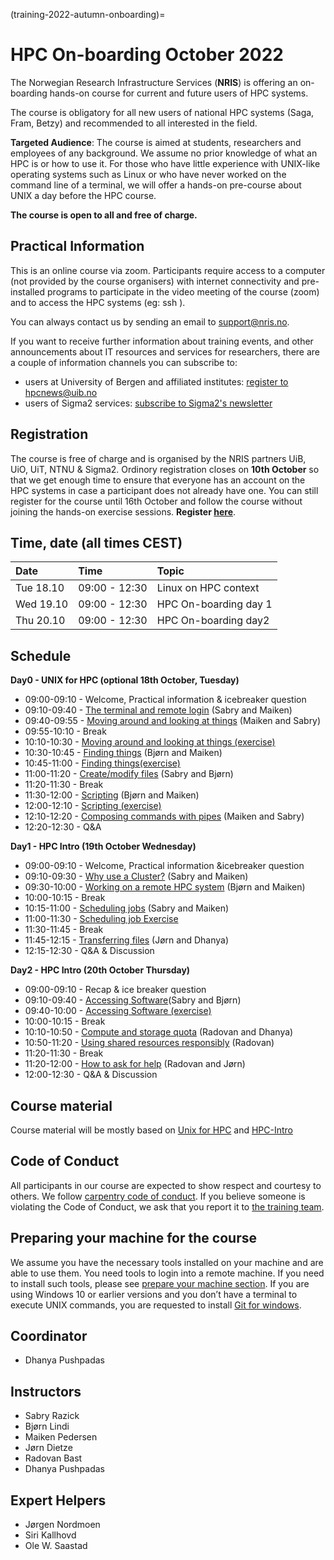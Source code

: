 (training-2022-autumn-onboarding)=

# HPC On-boarding October 2022

The Norwegian Research Infrastructure Services (**NRIS**) is offering 
an on-boarding hands-on course for current and future users of HPC systems. 

The course is obligatory for all new users of national HPC systems (Saga, Fram, Betzy)
and recommended to all interested in the field.

**Targeted Audience**: The course is aimed at students, researchers and employees of any
background. We assume no prior knowledge of what an HPC is or how to use it. For those who
have little experience with UNIX-like operating systems such as Linux or who have never
worked on the command line of a terminal, we will offer a hands-on pre-course about UNIX 
a day before the HPC course.

**The course is open to all and free of charge.**


## **Practical Information**

This is an online course via zoom. Participants require access to a computer
(not provided by the course organisers) with internet connectivity and
pre-installed programs to participate in the video meeting of the course (zoom) and to access the HPC systems (eg: ssh ).

You can always contact us by sending an email to [support@nris.no](mailto:support@nris.no).

If you want to receive further information about training events, and other announcements about IT resources and services for researchers, there are a couple of information channels you can subscribe to:
- users at University of Bergen and affiliated institutes: [register to hpcnews@uib.no](https://mailman.uib.no/listinfo/hpcnews)
- users of Sigma2 services: [subscribe to Sigma2's newsletter](https://sigma2.us13.list-manage.com/subscribe?u=4fd109ad79a5dca6dde7e4997&id=59b164c7b6)

## **Registration**

The course is free of charge and is organised by the NRIS partners UiB, UiO, UiT, NTNU & Sigma2. Ordinory registration closes on **10th October** so that we get enough time to ensure that everyone has an account on the HPC systems  in case a participant does not already have one.
You can still register for the course until 16th October and follow the course without joining the hands-on exercise sessions. 
**Register [here](https://skjemaker.app.uib.no/view.php?id=13031965)**.

## Time, date (all times CEST)
|   Date    |  Time   |  Topic	|
| :----------- | :----------- | :---------- |
| Tue 18.10    | 09:00 - 12:30 | Linux on HPC context |
| Wed 19.10    | 09:00 - 12:30 | HPC On-boarding day 1|
| Thu 20.10    | 09:00 - 12:30 | HPC On-boarding day2 |

## Schedule

**Day0 - UNIX for HPC (optional 18th October, Tuesday)**

- 09:00-09:10 - Welcome, Practical information & icebreaker question
- 09:10-09:40 - [The terminal and remote login](https://training.pages.sigma2.no/tutorials/unix-for-hpc/episodes/intro.html) (Sabry and Maiken)
- 09:40-09:55 - [Moving around and looking at things](https://training.pages.sigma2.no/tutorials/unix-for-hpc/episodes/moving-around.html) (Maiken and Sabry)
- 09:55-10:10 - Break
- 10:10-10:30 - [Moving around and looking at things (exercise)](https://training.pages.sigma2.no/tutorials/unix-for-hpc/episodes/moving-around.html#exercise)
- 10:30-10:45 - [Finding things](https://training.pages.sigma2.no/tutorials/unix-for-hpc/episodes/finding-things.html) (Bjørn and Maiken)
- 10:45-11:00 - [Finding things(exercise)](https://training.pages.sigma2.no/tutorials/unix-for-hpc/episodes/finding-things.html)
- 11:00-11:20 - [Create/modify files](https://training.pages.sigma2.no/tutorials/unix-for-hpc/episodes/writing-files.html) (Sabry and Bjørn)
- 11:20-11:30  - Break
- 11:30-12:00 - [Scripting](https://training.pages.sigma2.no/tutorials/unix-for-hpc/episodes/scripting.html) (Bjørn and Maiken)
- 12:00-12:10 - [Scripting (exercise)](https://training.pages.sigma2.no/tutorials/unix-for-hpc/episodes/scripting.html)
- 12:10-12:20 - [Composing commands with pipes](https://training.pages.sigma2.no/tutorials/unix-for-hpc/episodes/pipes.html) (Maiken and Sabry)
- 12:20-12:30 - Q&A 

**Day1 - HPC Intro (19th October Wednesday)**

- 09:00-09:10 - Welcome, Practical information &icebreaker question
- 09:10-09:30 - [Why use a Cluster?](https://training.pages.sigma2.no/tutorials/hpc-intro/episodes/11-hpc-intro.html) (Sabry and Maiken)
- 09:30-10:00 - [Working on a remote HPC system](https://training.pages.sigma2.no/tutorials/hpc-intro/episodes/12-cluster.html) (Bjørn and Maiken)
- 10:00-10:15 - Break
- 10:15-11:00 - [Scheduling jobs](https://training.pages.sigma2.no/tutorials/hpc-intro/episodes/13-scheduler.html) (Sabry and Maiken)
- 11:00-11:30 - [Scheduling job Exercise](https://training.pages.sigma2.no/tutorials/hpc-intro/episodes/13-scheduler.html)
- 11:30-11:45 - Break
- 11:45-12:15 - [Transferring files](https://training.pages.sigma2.no/tutorials/hpc-intro/episodes/15-transferring-files.html) (Jørn and Dhanya)
- 12:15-12:30 - Q&A & Discussion

**Day2 - HPC Intro (20th October Thursday)**

- 09:00-09:10 - Recap & ice breaker question
- 09:10-09:40 - [Accessing Software](https://training.pages.sigma2.no/tutorials/hpc-intro/episodes/14-modules.html)(Sabry and Bjørn)
- 09:40-10:00 - [Accessing Software (exercise)](https://training.pages.sigma2.no/tutorials/hpc-intro/episodes/14-modules.html)
- 10:00-10:15 - Break
- 10:10-10:50 - [Compute and storage quota](https://training.pages.sigma2.no/tutorials/hpc-intro/episodes/compute-storage-quota.html) (Radovan and Dhanya)
- 10:50-11:20 - [Using shared resources responsibly](https://training.pages.sigma2.no/tutorials/hpc-intro/episodes/18-responsibility.html) (Radovan)
- 11:20-11:30 - Break
- 11:20-12:00 - [How to ask for help](https://bit.ly/help-with-supercomputers) (Radovan and Jørn) 
- 12:00-12:30 - Q&A & Discussion

## Course material

Course material will be mostly based on [Unix for HPC](https://training.pages.sigma2.no/tutorials/unix-for-hpc/index.html) and  [HPC-Intro](https://training.pages.sigma2.no/tutorials/hpc-intro/index.html) 

## Code of Conduct

All participants in our course are expected to show respect and courtesy to
others. We follow [carpentry code of
conduct](https://docs.carpentries.org/topic_folders/policies/code-of-conduct.html#code-of-conduct-detailed-view).
If you believe someone is violating the Code of Conduct, we ask that you report
it to [the training team](mailto:training@nris.no).

## Preparing your machine for the course

We assume you have the necessary tools installed on your machine and are able
to use them. You need tools to login into a remote machine. If you
need to install such tools, please see [prepare your machine
section](https://wiki.uib.no/hpcdoc/index.php/HPC_and_NIRD_toolkit_course_fall_2020#Preparing_your_machine_for_the_course). If you are using Windows 10 or earlier versions and you don’t have a terminal to execute UNIX commands, you are requested to install [Git for windows](https://gitforwindows.org/). 

## Coordinator

- Dhanya Pushpadas

## Instructors

- Sabry Razick
- Bjørn Lindi
- Maiken Pedersen
- Jørn Dietze
- Radovan Bast
- Dhanya Pushpadas

## Expert Helpers

- Jørgen Nordmoen
- Siri Kallhovd
- Ole W. Saastad
